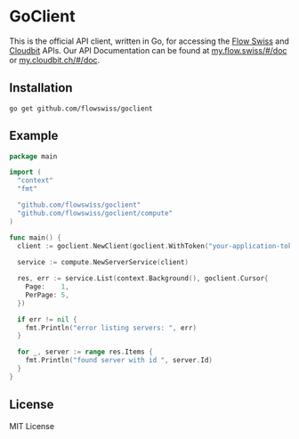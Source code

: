 # GoClient
This is the official API client, written in Go, for accessing the
[Flow Swiss](https://flow.swiss/) and [Cloudbit](https://www.cloudbit.ch/)
APIs. Our API Documentation can be found at [my.flow.swiss/#/doc](https://my.flow.swiss/#/doc)
or [my.cloudbit.ch/#/doc](https://my.cloudbit.ch/#/doc).

## Installation
```
go get github.com/flowswiss/goclient
```

## Example
```go
package main

import (
  "context"
  "fmt"

  "github.com/flowswiss/goclient"
  "github.com/flowswiss/goclient/compute"
)

func main() {
  client := goclient.NewClient(goclient.WithToken("your-application-token"))
  
  service := compute.NewServerService(client)

  res, err := service.List(context.Background(), goclient.Cursor{
    Page:    1,
    PerPage: 5,
  })

  if err != nil {
    fmt.Println("error listing servers: ", err)
  }

  for _, server := range res.Items {
    fmt.Println("found server with id ", server.Id)
  }
}
```

## License
MIT License

